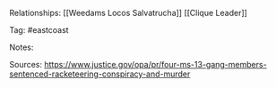 
Relationships:
[[Weedams Locos Salvatrucha]]
[[Clique Leader]]

Tag: #eastcoast 

Notes:

Sources:
https://www.justice.gov/opa/pr/four-ms-13-gang-members-sentenced-racketeering-conspiracy-and-murder